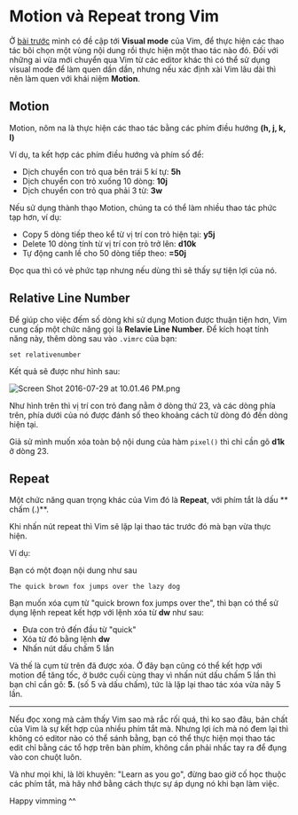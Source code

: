 # Motion và Repeat trong Vim

Ở [bài trước](https://huytd.github.io/posts/vai-phim-tat-vim.html) mình có đề cập tới **Visual mode** của Vim, để thực hiện các thao tác bôi chọn một vùng nội dung rồi thực hiện một thao tác nào đó. Đối với những ai vừa mới chuyển qua Vim từ các editor khác thì có thể sử dụng visual mode để làm quen dần dần, nhưng nếu xác định xài Vim lâu dài thì nên làm quen với khái niệm **Motion**.

## Motion

Motion, nôm na là thực hiện các thao tác bằng các phím điều hướng **(h, j, k, l)**

Ví dụ, ta kết hợp các phím điều hướng và phím số để:

- Dịch chuyển con trỏ qua bên trái 5 kí tự: **5h**
- Dịch chuyển con trỏ xuống 10 dòng: **10j**
- Dịch chuyển con trỏ qua phải 3 từ: **3w**

Nếu sử dụng thành thạo Motion, chúng ta có thể làm nhiều thao tác phức tạp hơn, ví dụ:

- Copy 5 dòng tiếp theo kể từ vị trí con trỏ hiện tại: **y5j**
- Delete 10 dòng tính từ vị trí con trỏ trở lên: **d10k**
- Tự động canh lề cho 50 dòng tiếp theo: **=50j**

Đọc qua thì có vẻ phức tạp nhưng nếu dùng thì sẽ thấy sự tiện lợi của nó.

## Relative Line Number

Để giúp cho việc đếm số dòng khi sử dụng Motion được thuận tiện hơn, Vim cung cấp một chức năng gọi là **Relavie Line Number**. Để kích hoạt tính năng này, thêm dòng sau vào `.vimrc` của bạn:

```
set relativenumber
```

Kết quả sẽ được như hình sau:

![Screen Shot 2016-07-29 at 10.01.46 PM.png](https://qiita-image-store.s3.amazonaws.com/0/110308/93d9d7bd-cd56-744f-2db9-caaada4a8a5d.png "Screen Shot 2016-07-29 at 10.01.46 PM.png")

Như hình trên thì vị trí con trỏ đang nằm ở dòng thứ 23, và các dòng phía trên, phía dưới của nó được đánh số theo khoảng cách từ dòng đó đến dòng hiện tại.

Giả sử mình muốn xóa toàn bộ nội dung của hàm `pixel()` thì chỉ cần gõ **d1k** ở dòng 23.

## Repeat

Một chức năng quan trọng khác của Vim đó là **Repeat**, với phím tắt là dấu ** chấm (.)**.

Khi nhấn nút repeat thì Vim sẽ lặp lại thao tác trước đó mà bạn vừa thực hiện.

Ví dụ:

Bạn có một đoạn nội dung như sau

```
The quick brown fox jumps over the lazy dog
```

Bạn muốn xóa cụm từ "quick brown fox jumps over the", thì bạn có thể sử dụng lệnh repeat kết hợp với lệnh xóa từ **dw** như sau:

- Đưa con trỏ đến đầu từ "quick"
- Xóa từ đó bằng lệnh **dw**
- Nhấn nút dấu chấm 5 lần

Và thế là cụm từ trên đã được xóa. Ở đây bạn cũng có thể kết hợp với motion để tăng tốc, ở bước cuối cùng thay vì nhấn nút dấu chấm 5 lần thì bạn chỉ cần gõ: **5.** (số 5 và dấu chấm), tức là lặp lại thao tác xóa vừa nãy 5 lần.

---

Nếu đọc xong mà cảm thấy Vim sao mà rắc rối quá, thì ko sao đâu, bản chất của Vim là sự kết hợp của nhiều phím tắt mà. Nhưng lợi ích mà nó đem lại thì không có editor nào có thể sánh bằng, bạn có thể thực hiện mọi thao tác edit chỉ bằng các tổ hợp trên bàn phím, không cần phải nhấc tay ra để đụng vào con chuột luôn.

Và như mọi khi, là lời khuyên: "Learn as you go", đừng bao giờ cố học thuộc các phím tắt, mà hãy nhớ bằng cách thực sự áp dụng nó khi bạn làm việc.

Happy vimming ^^ 